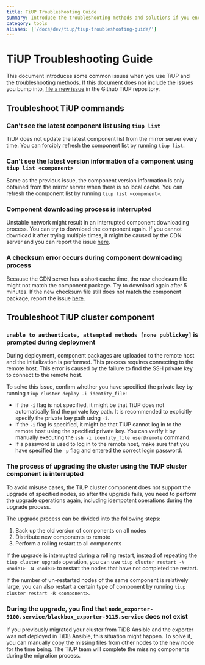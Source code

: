 ```yaml
---
title: TiUP Troubleshooting Guide
summary: Introduce the troubleshooting methods and solutions if you encounter issues when using TiUP.
category: tools
aliases: ['/docs/dev/tiup/tiup-troubleshooting-guide/']
---
```


# TiUP Troubleshooting Guide

This document introduces some common issues when you use TiUP and the troubleshooting methods. If this document does not include the issues you bump into, [file a new issue](https://github.com/pingcap/tiup/issues) in the Github TiUP repository.

## Troubleshoot TiUP commands

### Can't see the latest component list using `tiup list`

TiUP does not update the latest component list from the mirror server every time. You can forcibly refresh the component list by running `tiup list`.

### Can't see the latest version information of a component using `tiup list <component>`

Same as the previous issue, the component version information is only obtained from the mirror server when there is no local cache. You can refresh the component list by running `tiup list <component>`.

### Component downloading process is interrupted

Unstable network might result in an interrupted component downloading process. You can try to download the component again. If you cannot download it after trying multiple times, it might be caused by the CDN server and you can report the issue [here](https://github.com/pingcap/tiup/issues).

### A checksum error occurs during component downloading process

Because the CDN server has a short cache time, the new checksum file might not match the component package. Try to download again after 5 minutes. If the new checksum file still does not match the component package, report the issue [here](https://github.com/pingcap/tiup/issues).

## Troubleshoot TiUP cluster component

### `unable to authenticate, attempted methods [none publickey]` is prompted during deployment

During deployment, component packages are uploaded to the remote host and the initialization is performed. This process requires connecting to the remote host. This error is caused by the failure to find the SSH private key to connect to the remote host. 

To solve this issue, confirm whether you have specified the private key by running `tiup cluster deploy -i identity_file`:

- If the `-i` flag is not specified, it might be that TiUP does not automatically find the private key path. It is recommended to explicitly specify the private key path using `-i`.
- If the `-i` flag is specified, it might be that TiUP cannot log in to the remote host using the specified private key. You can verify it by manually executing the `ssh -i identity_file user@remote` command.
- If a password is used to log in to the remote host, make sure that you have specified the `-p` flag and entered the correct login password.

### The process of upgrading the cluster using the TiUP cluster component is interrupted

To avoid misuse cases, the TiUP cluster component does not support the upgrade of specified nodes, so after the upgrade fails, you need to perform the upgrade operations again, including idempotent operations during the upgrade process.

The upgrade process can be divided into the following steps:

1. Back up the old version of components on all nodes
2. Distribute new components to remote
3. Perform a rolling restart to all components

If the upgrade is interrupted during a rolling restart, instead of repeating the `tiup cluster upgrade` operation, you can use `tiup cluster restart -N <node1> -N <node2>` to restart the nodes that have not completed the restart.

If the number of un-restarted nodes of the same component is relatively large, you can also restart a certain type of component by running `tiup cluster restart -R <component>`.

### During the upgrade, you find that `node_exporter-9100.service/blackbox_exporter-9115.service` does not exist

If you previously migrated your cluster from TiDB Ansible and the exporter was not deployed in TiDB Ansible, this situation might happen. To solve it, you can manually copy the missing files from other nodes to the new node for the time being. The TiUP team will complete the missing components during the migration process.

